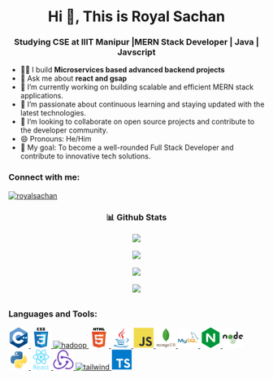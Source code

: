<!--![logo](https://github.com/AbhinayBhadauria99/AbhinayBhadauria99/blob/main/banner2.png)--->
<h1 align="center">Hi 👋, This is Royal Sachan</h1>
<h3 align="center">Studying CSE at IIIT Manipur |MERN Stack Developer | Java | Javscript</h3>

- 🙋‍♂️ I build **Microservices based advanced backend projects**
- 💬 Ask me about **react and gsap**
- 🔭 I’m currently working on building scalable and efficient MERN stack applications.
- 🌱 I’m passionate about continuous learning and staying updated with the latest technologies.
- 👯 I’m looking to collaborate on open source projects and contribute to the developer community.
- 😄 Pronouns: He/Him
- 🎯 My goal: To become a well-rounded Full Stack Developer and contribute to innovative tech solutions.
 
<h3 align="left">Connect with me:</h3>
<p align="left">
<a href="https://linkedin.com/in/royalsachan" target="blank"><img align="center" src="https://raw.githubusercontent.com/rahuldkjain/github-profile-readme-generator/master/src/images/icons/Social/linked-in-alt.svg" alt="royalsachan" height="30" width="40" /></a>

</p>


<div align="center">



 ### 📊 Github Stats
  
<!-- Stats Card with Custom Theme -->
![](https://github-readme-stats.vercel.app/api?username=royalsachan&theme=radical&hide_border=true&include_all_commits=true&count_private=true)<br/>

<!-- Streak Stats -->
![](https://github-readme-streak-stats.herokuapp.com/?user=royalsachan&theme=radical&hide_border=true)<br/>

<!-- Languages Card -->
![](https://github-readme-stats.vercel.app/api/top-langs/?username=royalsachan&theme=radical&hide_border=true&layout=compact)

<!-- Trophy Stats -->
![](https://github-profile-trophy.vercel.app/?username=royalsachan&theme=radical&no-frame=true&no-bg=false&margin-w=4)
</div>



## <h3 align="left">Languages and Tools:</h3>
<p align="left"> </a> <a href="https://www.w3schools.com/cpp/" target="_blank" rel="noreferrer"> <img src="https://raw.githubusercontent.com/devicons/devicon/master/icons/cplusplus/cplusplus-original.svg" alt="cplusplus" width="40" height="40"/> </a> <a href="https://www.w3schools.com/css/" target="_blank" rel="noreferrer"> <img src="https://raw.githubusercontent.com/devicons/devicon/master/icons/css3/css3-original-wordmark.svg" alt="css3" width="40" height="40"/> </a>  <a href="https://hadoop.apache.org/" target="_blank" rel="noreferrer"> <img src="https://www.vectorlogo.zone/logos/apache_hadoop/apache_hadoop-icon.svg" alt="hadoop" width="40" height="40"/> </a> <a href="https://www.w3.org/html/" target="_blank" rel="noreferrer"> <img src="https://raw.githubusercontent.com/devicons/devicon/master/icons/html5/html5-original-wordmark.svg" alt="html5" width="40" height="40"/> </a> <a href="https://www.java.com" target="_blank" rel="noreferrer"> <img src="https://raw.githubusercontent.com/devicons/devicon/master/icons/java/java-original.svg" alt="java" width="40" height="40"/> </a> <a href="https://developer.mozilla.org/en-US/docs/Web/JavaScript" target="_blank" rel="noreferrer"> <img src="https://raw.githubusercontent.com/devicons/devicon/master/icons/javascript/javascript-original.svg" alt="javascript" width="40" height="40"/> </a> <a href="https://www.mongodb.com/" target="_blank" rel="noreferrer"> <img src="https://raw.githubusercontent.com/devicons/devicon/master/icons/mongodb/mongodb-original-wordmark.svg" alt="mongodb" width="40" height="40"/> </a> <a href="https://www.mysql.com/" target="_blank" rel="noreferrer"> <img src="https://raw.githubusercontent.com/devicons/devicon/master/icons/mysql/mysql-original-wordmark.svg" alt="mysql" width="40" height="40"/> </a> <a href="https://www.nginx.com" target="_blank" rel="noreferrer"> <img src="https://raw.githubusercontent.com/devicons/devicon/master/icons/nginx/nginx-original.svg" alt="nginx" width="40" height="40"/> </a> <a href="https://nodejs.org" target="_blank" rel="noreferrer"> <img src="https://raw.githubusercontent.com/devicons/devicon/master/icons/nodejs/nodejs-original-wordmark.svg" alt="nodejs" width="40" height="40"/> </a> <a href="https://www.python.org" target="_blank" rel="noreferrer"> <img src="https://raw.githubusercontent.com/devicons/devicon/master/icons/python/python-original.svg" alt="python" width="40" height="40"/> </a> <a href="https://reactjs.org/" target="_blank" rel="noreferrer"> <img src="https://raw.githubusercontent.com/devicons/devicon/master/icons/react/react-original-wordmark.svg" alt="react" width="40" height="40"/> </a> <a href="https://redux.js.org" target="_blank" rel="noreferrer"> <img src="https://raw.githubusercontent.com/devicons/devicon/master/icons/redux/redux-original.svg" alt="redux" width="40" height="40"/> </a> <a href="https://tailwindcss.com/" target="_blank" rel="noreferrer"> <img src="https://www.vectorlogo.zone/logos/tailwindcss/tailwindcss-icon.svg" alt="tailwind" width="40" height="40"/> </a> <a href="https://www.typescriptlang.org/" target="_blank" rel="noreferrer"> <img src="https://raw.githubusercontent.com/devicons/devicon/master/icons/typescript/typescript-original.svg" alt="typescript" width="40" height="40"/> </a> </p>



